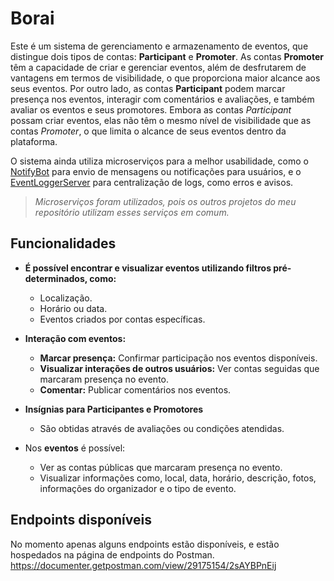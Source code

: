 # Borai

Este é um sistema de gerenciamento e armazenamento de eventos, que distingue dois tipos de contas: **Participant** e **Promoter**. 
As contas **Promoter** têm a capacidade de criar e gerenciar eventos, além de desfrutarem de vantagens em termos de visibilidade, 
o que proporciona maior alcance aos seus eventos. Por outro lado, as contas **Participant** podem marcar presença nos eventos, interagir com comentários e 
avaliações, e também avaliar os eventos e seus promotores. Embora as contas *Participant* possam criar eventos, elas não têm o mesmo nível de visibilidade que as contas *Promoter*, 
o que limita o alcance de seus eventos dentro da plataforma.

O sistema ainda utiliza microserviços para a melhor usabilidade, como o [NotifyBot](https://github.com/sanisamoj/NotifyBot) para envio de mensagens
ou notificações para usuários, e o [EventLoggerServer](https://github.com/sanisamoj/EventLoggerServer) para centralização de logs, como erros e avisos.

> *Microserviços foram utilizados, pois os outros projetos do meu repositório utilizam esses serviços em comum.*

## Funcionalidades
- **É possível encontrar e visualizar eventos utilizando filtros pré-determinados, como:**

    - Localização.
    - Horário ou data.
    - Eventos criados por contas específicas.


- **Interação com eventos:**

    - **Marcar presença:** Confirmar participação nos eventos disponíveis.
    - **Visualizar interações de outros usuários:** Ver contas seguidas que marcaram presença no evento.
    - **Comentar:** Publicar comentários nos eventos.


- **Insígnias para Participantes e Promotores**

  - São obtidas através de avaliações ou condições atendidas.


- Nos **eventos** é possível:

  - Ver as contas públicas que marcaram presença no evento.
  - Visualizar informações como, local, data, horário, descrição, fotos, informações do organizador e o tipo de evento.
  

## Endpoints disponíveis
No momento apenas alguns endpoints estão disponíveis, e estão hospedados na página de endpoints do Postman.
https://documenter.getpostman.com/view/29175154/2sAYBPnEij